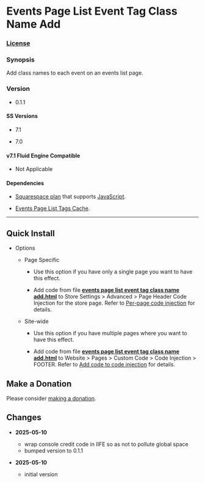 # Events Page List Event Tag Class Name Add

### [License][1]

### Synopsis

Add class names to each event on an events list page.

### Version

  * 0.1.1

#### SS Versions

  * 7.1
  
  * 7.0

#### v7.1 Fluid Engine Compatible

  * Not Applicable

#### Dependencies

  * [Squarespace plan][2] that supports [JavaScript][3].
  
  * [Events Page List Tags Cache][4].

---

## Quick Install

* Options

  * Page Specific
  
    * Use this option if you have only a single page you want to have this
      effect.
      
    * Add code from file **[events page list event tag class name
      add.html][5]** to Store Settings > Advanced > Page Header Code Injection
      for the store page. Refer to [Per-page code injection][6] for details.
      
  * Site-wide
  
    * Use this option if you have multiple pages where you want to have this
      effect.
      
    * Add code from file **[events page list event tag class name add.html][5]**
      to Website > Pages > Custom Code > Code Injection > FOOTER. Refer to [Add
      code to code injection][7] for details.

## Make a Donation

Please consider [making a donation][8].

## Changes

* **2025-05-10**

  * wrap console credit code in IIFE so as not to pollute global space
  * bumped version to 0.1.1
  
* **2025-05-10**

  * initial version

[1]: https://github.com/tomsWebConsulting/twcsl/blob/main/LICENSE.txt#L1
[2]: https://www.squarespace.com/pricing
[3]: https://en.wikipedia.org/wiki/JavaScript
[4]: https://github.com/tomsWebConsulting/twcsl/tree/main/Page/Events/List/Events%20Page%20List%20Tags%20Cache#events-page-list-tags-cache
[5]: events%20page%20list%20event%20tag%20class%20name%20add.html#L1
[6]: https://support.squarespace.com/hc/en-us/articles/205815908-Using-code-injection#toc-per-page-code-injection
[7]: https://support.squarespace.com/hc/en-us/articles/205815908-Using-code-injection#toc-add-code-to-code-injection
[8]: https://github.com/tomsWebConsulting/twcsl#make-a-donation

